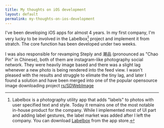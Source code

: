 ```yaml
---
title: My thoughts on iOS development
layout: default
permalink: my-thoughts-on-ios-development
---
```


I've been developing iOS apps for almost 4 years. In my first company, I'm very
lucky to be involved in the Labelbox[^1] project and implement it from stratch.
The core function has been developed under two weeks. 

I was also responsible for revamping Steply and 潮品 (pronounced as "Chao Pin" in
Chinese), both of them are instagram-like photography social network. They were 
heavily image based and there was a slight lag whenever a new photo is being rendered into
the feed view. I wasn't pleased with the results and struggle to elimate the tiny lag, and
later I found a solution and have been merged into one of the popular
opensource image downloading project [rs/SDWebImage]



[Labelbox]:https://itunes.apple.com/hk/app/labelbox/id417694704?mt=8
[rs/SDWebImage]:https://github.com/rs/SDWebImage
[^1]: Labelbox is a photography utility app that adds "labels" to photos with user specified text and style. Today it remains one of the most notable in-house product for the company. While I implemented most of UI part and adding label gestures, the label market was added after I left the company. You can download [Labelbox] from the app store.
